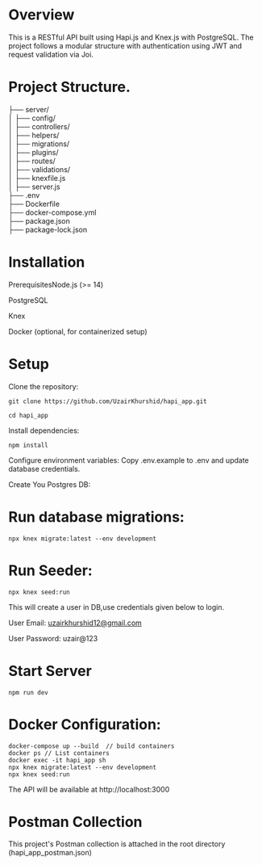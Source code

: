 # Overview
This is a RESTful API built using Hapi.js and Knex.js with PostgreSQL. The project follows a modular structure with authentication using JWT and request validation via Joi.

# Project Structure.
├── server/                 
│   ├── config/             
│   ├── controllers/        
│   ├── helpers/            
│   ├── migrations/         
│   ├── plugins/            
│   ├── routes/             
│   ├── validations/        
│   ├── knexfile.js         
│   ├── server.js           
├── .env                    
├── Dockerfile              
├── docker-compose.yml      
├── package.json            
├── package-lock.json       

# Installation
PrerequisitesNode.js (>= 14)

PostgreSQL

Knex

Docker (optional, for containerized setup)

# Setup
Clone the repository:
```
git clone https://github.com/UzairKhurshid/hapi_app.git
```

```
cd hapi_app
```

Install dependencies:
```
npm install
```

Configure environment variables:
Copy .env.example to .env and update database credentials.

Create You Postgres DB:

# Run database migrations:
```
npx knex migrate:latest --env development
```

# Run Seeder:
```
npx knex seed:run
```

This will create a user in DB,use credentials given below to login.

User Email: uzairkhurshid12@gmail.com

User Password: uzair@123

# Start Server
```
npm run dev
```

# Docker Configuration:
```
docker-compose up --build  // build containers
docker ps // List containers
docker exec -it hapi_app sh
npx knex migrate:latest --env development
npx knex seed:run
```

The API will be available at http://localhost:3000

# Postman Collection
This project's Postman collection is attached in the root directory (hapi_app_postman.json)
